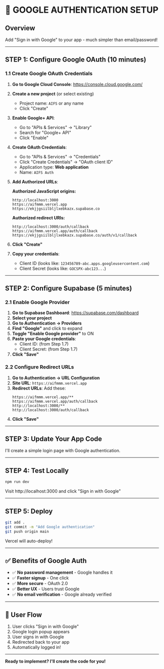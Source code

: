 # 🔐 GOOGLE AUTHENTICATION SETUP

## Overview
Add "Sign in with Google" to your app - much simpler than email/password!

---

## STEP 1: Configure Google OAuth (10 minutes)

### 1.1 Create Google OAuth Credentials

1. **Go to Google Cloud Console**: https://console.cloud.google.com/
2. **Create a new project** (or select existing)
   - Project name: `AIFS` or any name
   - Click "Create"

3. **Enable Google+ API**:
   - Go to "APIs & Services" → "Library"
   - Search for "Google+ API"
   - Click "Enable"

4. **Create OAuth Credentials**:
   - Go to "APIs & Services" → "Credentials"
   - Click "Create Credentials" → "OAuth client ID"
   - Application type: **Web application**
   - Name: `AIFS Auth`

5. **Add Authorized URLs**:
   
   **Authorized JavaScript origins:**
   ```
   http://localhost:3000
   https://aifmmm.vercel.app
   https://ekjjgsiilbljlxebkazx.supabase.co
   ```

   **Authorized redirect URIs:**
   ```
   http://localhost:3000/auth/callback
   https://aifmmm.vercel.app/auth/callback
   https://ekjjgsiilbljlxebkazx.supabase.co/auth/v1/callback
   ```

6. **Click "Create"**
7. **Copy your credentials**:
   - Client ID (looks like: `123456789-abc.apps.googleusercontent.com`)
   - Client Secret (looks like: `GOCSPX-abc123...`)

---

## STEP 2: Configure Supabase (5 minutes)

### 2.1 Enable Google Provider

1. **Go to Supabase Dashboard**: https://supabase.com/dashboard
2. **Select your project**
3. **Go to Authentication → Providers**
4. **Find "Google"** and click to expand
5. **Toggle "Enable Google provider"** to ON
6. **Paste your Google credentials**:
   - Client ID: (from Step 1.7)
   - Client Secret: (from Step 1.7)
7. **Click "Save"**

### 2.2 Configure Redirect URLs

1. **Go to Authentication → URL Configuration**
2. **Site URL**: `https://aifmmm.vercel.app`
3. **Redirect URLs**: Add these:
   ```
   https://aifmmm.vercel.app/**
   https://aifmmm.vercel.app/auth/callback
   http://localhost:3000/**
   http://localhost:3000/auth/callback
   ```
4. **Click "Save"**

---

## STEP 3: Update Your App Code

I'll create a simple login page with Google authentication.

---

## STEP 4: Test Locally

```bash
npm run dev
```

Visit http://localhost:3000 and click "Sign in with Google"

---

## STEP 5: Deploy

```bash
git add .
git commit -m "Add Google authentication"
git push origin main
```

Vercel will auto-deploy!

---

## ✅ Benefits of Google Auth

- ✅ **No password management** - Google handles it
- ✅ **Faster signup** - One click
- ✅ **More secure** - OAuth 2.0
- ✅ **Better UX** - Users trust Google
- ✅ **No email verification** - Google already verified

---

## 🎯 User Flow

1. User clicks "Sign in with Google"
2. Google login popup appears
3. User signs in with Google
4. Redirected back to your app
5. Automatically logged in!

---

**Ready to implement? I'll create the code for you!**
